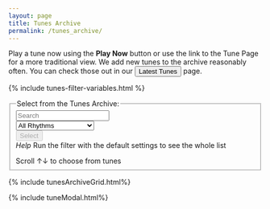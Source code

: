 ```yaml
---
layout: page
title: Tunes Archive
permalink: /tunes_archive/
---
```

<p>
Play a tune now using the <strong>Play Now</strong> button or use the
link to the Tune Page for a more traditional view. We add new tunes to the archive reasonably often.
You can check those out in our <a href="/latest/"><button class="filterButton"> Latest Tunes</button></a> page.
</p>

<script>
window.store = {
    {% assign tunes = site.tunes %}
    {% assign sortedtunes = tunes | sort: 'titleID' %}
    {% assign tuneID = 200 %}
    {% for tune in sortedtunes %}
    {% assign tuneID = tuneID | plus: 1 %}
        "{{ tuneID }}": {
            "title": "{{ tune.title | xml_escape }}",
            "tuneID": "{{ tuneID }}",
            "key": "{{ tune.key | xml_escape }}",
            "rhythm": "{{ tune.rhythm | xml_escape }}",
            "url": "{{ tune.url | xml_escape }}",
            "mp3": "{{ site.mp3_host | append: tune.mp3_file | xml_escape }}",
            "mp3_source": "{{ tune.mp3_source | strip_html | xml_escape }}",
            "repeats": "{{ tune.repeats }}",
            "parts": "{{ tune.parts }}",
            "abc": {{ tune.abc | jsonify }}
            }{% unless forloop.last %},{% endunless %}
        {% endfor %}
    };
</script>

{% include tunes-filter-variables.html %}

<form id="wellington" method="get">
    <fieldset>
        <legend>Select from the Tunes Archive:</legend>
        <div class="formParent">
            <div class="formChild">
                <input type="text" id="title-box" name="title" placeholder='Search'
                value='' onkeydown="enable_button()">
            </div>
            <div class="formChild">
                <select id="rhythm-box" name="rhythm"  onChange="enable_button()">
                <option value="">All Rhythms</option>
                {% for rhythm in rhythms %}
                {% if rhythm != '' %}
                <option value="{{ rhythm }}">{{ rhythm | capitalize }}</option>
                {% endif %}
                {% endfor %}
                </select>
            </div>
        </div>
        <div class="formParent">
            <div class="formChild">
                <span title="Run the filter with the default settings to see the whole list">
                    <input class="filterButton filterDisabled" id="submit_button" type="submit"     name="submit" value="Select" disabled>
                </span>
            </div>
            <div class="formChild">      
                <div class="tooltip filterButton"><em>Help</em>
                    <span class="tooltiptext">Run the filter with the default settings to see the whole list</span>
                </div>
            </div>
        </div>
        <p></p>
        Scroll &#8593;&#8595; to choose from <span id="tunesCount"></span> tunes
    </fieldset>
</form>

{% include tunesArchiveGrid.html%}

{% include tuneModal.html%}

<script>
  $(document).ready(function() {
    audioPlayer.innerHTML = createAudioPlayer();
  });
</script>
